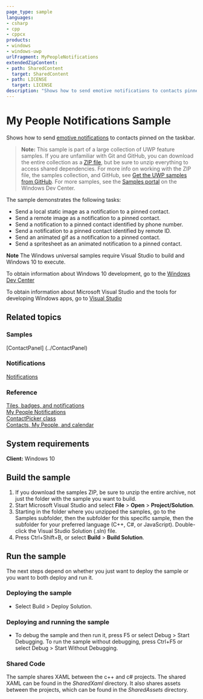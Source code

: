 ```yaml
---
page_type: sample
languages:
- csharp
- cpp
- cppcx
products:
- windows
- windows-uwp
urlFragment: MyPeopleNotifications
extendedZipContent:
- path: SharedContent
  target: SharedContent
- path: LICENSE
  target: LICENSE
description: "Shows how to send emotive notifications to contacts pinned on the taskbar."
---
```


<!---
  category: ContactsAndCalendar
  samplefwlink: http://go.microsoft.com/fwlink/?LinkID=859519
--->

# My People Notifications Sample

Shows how to send [emotive notifications](https://docs.microsoft.com/en-us/windows/uwp/contacts-and-calendar/my-people-notifications) to contacts pinned on the taskbar.

> **Note:** This sample is part of a large collection of UWP feature samples. 
> If you are unfamiliar with Git and GitHub, you can download the entire collection as a 
> [ZIP file](https://github.com/Microsoft/Windows-universal-samples/archive/master.zip), but be 
> sure to unzip everything to access shared dependencies. For more info on working with the ZIP file, 
> the samples collection, and GitHub, see [Get the UWP samples from GitHub](https://aka.ms/ovu2uq). 
> For more samples, see the [Samples portal](https://aka.ms/winsamples) on the Windows Dev Center. 

The sample demonstrates the following tasks:

- Send a local static image as a notification to a pinned contact.
- Send a remote image as a notification to a pinned contact.
- Send a notification to a pinned contact identified by phone number.
- Send a notification to a pinned contact identified by remote ID.
- Send an animated gif as a notification to a pinned contact.
- Send a spritesheet as an animated notification to a pinned contact.

**Note** The Windows universal samples require Visual Studio to build and Windows 10 to execute.
 
To obtain information about Windows 10 development, go to the [Windows Dev Center](http://go.microsoft.com/fwlink/?LinkID=532421)

To obtain information about Microsoft Visual Studio and the tools for developing Windows apps, go to [Visual Studio](http://go.microsoft.com/fwlink/?LinkID=532422)

## Related topics

### Samples
[ContactPanel] (../ContactPanel)

### Notifications

[Notifications](/Samples/Notifications)  

### Reference

[Tiles, badges, and notifications](https://docs.microsoft.com/en-us/windows/uwp/controls-and-patterns/tiles-badges-notifications)  
[My People Notifications](https://docs.microsoft.com/en-us/windows/uwp/contacts-and-calendar/my-people-notifications)  
[ContactPicker class](http://msdn.microsoft.com/library/windows/apps/br224913)  
[Contacts, My People, and calendar](https://msdn.microsoft.com/library/windows/apps/mt269388)  

## System requirements

**Client:** Windows 10

## Build the sample

1. If you download the samples ZIP, be sure to unzip the entire archive, not just the folder with the sample you want to build. 
2. Start Microsoft Visual Studio and select **File** \> **Open** \> **Project/Solution**.
3. Starting in the folder where you unzipped the samples, go to the Samples subfolder, then the subfolder for this specific sample, then the subfolder for your preferred language (C++, C#, or JavaScript). Double-click the Visual Studio Solution (.sln) file.
4. Press Ctrl+Shift+B, or select **Build** \> **Build Solution**.

## Run the sample

The next steps depend on whether you just want to deploy the sample or you want to both deploy and run it.

### Deploying the sample

- Select Build > Deploy Solution. 

### Deploying and running the sample

- To debug the sample and then run it, press F5 or select Debug >  Start Debugging. To run the sample without debugging, press Ctrl+F5 or select Debug > Start Without Debugging. 

### Shared Code

The sample shares XAML between the c++ and c# projects. The shared XAML can be found in the *SharedXaml* directory. It also shares assets between the projects, which can be found in the *SharedAssets* directory.

